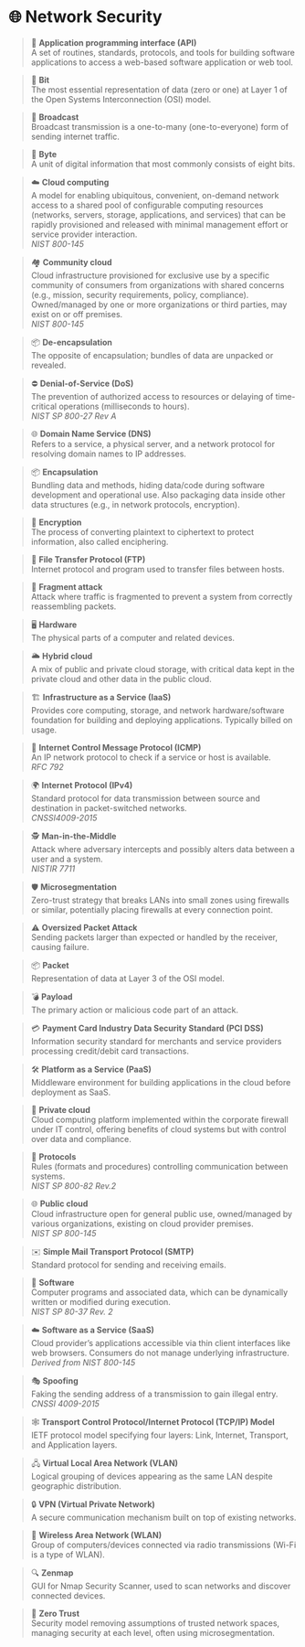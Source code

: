 # 🌐 Network Security

> 🔗 **Application programming interface (API)**  
> A set of routines, standards, protocols, and tools for building software applications to access a web-based software application or web tool.

> 🔢 **Bit**  
> The most essential representation of data (zero or one) at Layer 1 of the Open Systems Interconnection (OSI) model.

> 📡 **Broadcast**  
> Broadcast transmission is a one-to-many (one-to-everyone) form of sending internet traffic.

> 💾 **Byte**  
> A unit of digital information that most commonly consists of eight bits.

> ☁️ **Cloud computing**  
> A model for enabling ubiquitous, convenient, on-demand network access to a shared pool of configurable computing resources (networks, servers, storage, applications, and services) that can be rapidly provisioned and released with minimal management effort or service provider interaction.  
> *NIST 800-145*

> 🏘️ **Community cloud**  
> Cloud infrastructure provisioned for exclusive use by a specific community of consumers from organizations with shared concerns (e.g., mission, security requirements, policy, compliance). Owned/managed by one or more organizations or third parties, may exist on or off premises.  
> *NIST 800-145*

> 📦 **De-encapsulation**  
> The opposite of encapsulation; bundles of data are unpacked or revealed.

> ⛔ **Denial-of-Service (DoS)**  
> The prevention of authorized access to resources or delaying of time-critical operations (milliseconds to hours).  
> *NIST SP 800-27 Rev A*

> 🌐 **Domain Name Service (DNS)**  
> Refers to a service, a physical server, and a network protocol for resolving domain names to IP addresses.

> 📦 **Encapsulation**  
> Bundling data and methods, hiding data/code during software development and operational use. Also packaging data inside other data structures (e.g., in network protocols, encryption).

> 🔑 **Encryption**  
> The process of converting plaintext to ciphertext to protect information, also called enciphering.

> 📁 **File Transfer Protocol (FTP)**  
> Internet protocol and program used to transfer files between hosts.

> 🧩 **Fragment attack**  
> Attack where traffic is fragmented to prevent a system from correctly reassembling packets.

> 🖥️ **Hardware**  
> The physical parts of a computer and related devices.

> 🌥️ **Hybrid cloud**  
> A mix of public and private cloud storage, with critical data kept in the private cloud and other data in the public cloud.

> 🏗️ **Infrastructure as a Service (IaaS)**  
> Provides core computing, storage, and network hardware/software foundation for building and deploying applications. Typically billed on usage.

> 📶 **Internet Control Message Protocol (ICMP)**  
> An IP network protocol to check if a service or host is available.  
> *RFC 792*

> 🌍 **Internet Protocol (IPv4)**  
> Standard protocol for data transmission between source and destination in packet-switched networks.  
> *CNSSI4009-2015*

> 🕵️ **Man-in-the-Middle**  
> Attack where adversary intercepts and possibly alters data between a user and a system.  
> *NISTIR 7711*

> 🛡️ **Microsegmentation**  
> Zero-trust strategy that breaks LANs into small zones using firewalls or similar, potentially placing firewalls at every connection point.

> ⚠️ **Oversized Packet Attack**  
> Sending packets larger than expected or handled by the receiver, causing failure.

> 📦 **Packet**  
> Representation of data at Layer 3 of the OSI model.

> 💣 **Payload**  
> The primary action or malicious code part of an attack.

> 💳 **Payment Card Industry Data Security Standard (PCI DSS)**  
> Information security standard for merchants and service providers processing credit/debit card transactions.

> 🛠️ **Platform as a Service (PaaS)**  
> Middleware environment for building applications in the cloud before deployment as SaaS.

> 🏢 **Private cloud**  
> Cloud computing platform implemented within the corporate firewall under IT control, offering benefits of cloud systems but with control over data and compliance.

> 📜 **Protocols**  
> Rules (formats and procedures) controlling communication between systems.  
> *NIST SP 800-82 Rev.2*

> 🌐 **Public cloud**  
> Cloud infrastructure open for general public use, owned/managed by various organizations, existing on cloud provider premises.  
> *NIST SP 800-145*

> ✉️ **Simple Mail Transport Protocol (SMTP)**  
> Standard protocol for sending and receiving emails.

> 💽 **Software**  
> Computer programs and associated data, which can be dynamically written or modified during execution.  
> *NIST SP 80-37 Rev. 2*

> ☁️ **Software as a Service (SaaS)**  
> Cloud provider’s applications accessible via thin client interfaces like web browsers. Consumers do not manage underlying infrastructure.  
> *Derived from NIST 800-145*

> 🎭 **Spoofing**  
> Faking the sending address of a transmission to gain illegal entry.  
> *CNSSI 4009-2015*

> 🕸️ **Transport Control Protocol/Internet Protocol (TCP/IP) Model**  
> IETF protocol model specifying four layers: Link, Internet, Transport, and Application layers.

> 🖧 **Virtual Local Area Network (VLAN)**  
> Logical grouping of devices appearing as the same LAN despite geographic distribution.

> 🔒 **VPN (Virtual Private Network)**  
> A secure communication mechanism built on top of existing networks.

> 📡 **Wireless Area Network (WLAN)**  
> Group of computers/devices connected via radio transmissions (Wi-Fi is a type of WLAN).

> 🔍 **Zenmap**  
> GUI for Nmap Security Scanner, used to scan networks and discover connected devices.

> 🚫 **Zero Trust**  
> Security model removing assumptions of trusted network spaces, managing security at each level, often using microsegmentation.

